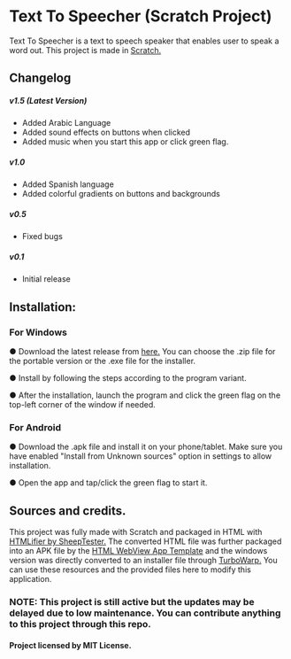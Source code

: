 # Text To Speecher (Scratch Project)
Text To Speecher is a text to speech speaker that enables user to speak a word out. This project is made in <a href="https://scratch.mit.edu/">Scratch.</a>

## Changelog
##### v1.5 (Latest Version)
- Added Arabic Language
- Added sound effects on buttons when clicked
- Added music when you start this app or click green flag.
##### v1.0
- Added Spanish language
- Added colorful gradients on buttons and backgrounds
##### v0.5
- Fixed bugs
##### v0.1
- Initial release


## Installation:
### For Windows
● Download the latest release from <a href="https://github.com/GitHubUser331/TextToSpeecher-ScratchProject/releases">here.</a> You can choose the .zip file for the portable version or the .exe file for the installer.

● Install by following the steps according to the program variant.

● After the installation, launch the program and click the green flag on the top-left corner of the window if needed.

### For Android
● Download the .apk file and install it on your phone/tablet. Make sure you have enabled "Install from Unknown sources" option in settings to allow installation.

● Open the app and tap/click the green flag to start it.

## Sources and credits.
This project was fully made with Scratch and packaged in HTML with <a href="https://sheeptester.github.io/htmlifier/">HTMLifier by SheepTester.</a> 
The converted HTML file was further packaged into an APK file by the <a href="https://github.com/GitHubUser331/HTML-WebView-AppTemplate">HTML WebView App Template</a> and the windows version was directly converted to an installer file through <a href="https://packager.turbowarp.org/">TurboWarp.</a> You can use these resources and the provided files here to modify this application.

### NOTE: This project is still active but the updates may be delayed due to low maintenance. You can contribute anything to this project through this repo.

#### Project licensed by MIT License.




